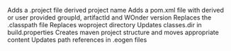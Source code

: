 Adds a .project file derived project name
Adds a pom.xml file with derived or user provided groupId, artifactId and WOnder version
Replaces the .classpath file
Replaces woproject directory
Updates classes.dir in build.properties
Creates maven project structure and moves appropriate content
Updates path references in .eogen files
